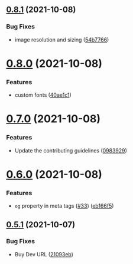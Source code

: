 ## [0.8.1](https://github.com/web3community/devprotocol.xyz/compare/v0.8.0...v0.8.1) (2021-10-08)


### Bug Fixes

* image resolution and sizing ([54b7766](https://github.com/web3community/devprotocol.xyz/commit/54b7766fe3b7c0194808e236f350005bf5f68a24))



# [0.8.0](https://github.com/web3community/devprotocol.xyz/compare/v0.7.0...v0.8.0) (2021-10-08)


### Features

* custom fonts ([40ae1c1](https://github.com/web3community/devprotocol.xyz/commit/40ae1c1d7ec09931d4632e6d1f7301b1a2e1e183))



# [0.7.0](https://github.com/web3community/devprotocol.xyz/compare/v0.6.0...v0.7.0) (2021-10-08)


### Features

* Update the contributing guidelines ([0983929](https://github.com/web3community/devprotocol.xyz/commit/098392919f7e9304422609c6a8ba3d7ed1d79d35))



# [0.6.0](https://github.com/web3community/devprotocol.xyz/compare/v0.5.1...v0.6.0) (2021-10-08)


### Features

* `og` property in meta tags ([#33](https://github.com/web3community/devprotocol.xyz/issues/33)) ([eb166f5](https://github.com/web3community/devprotocol.xyz/commit/eb166f5944fed2eb0338ed0f9468024daa1db89d))



## [0.5.1](https://github.com/web3community/devprotocol.xyz/compare/v0.5.0...v0.5.1) (2021-10-07)


### Bug Fixes

* Buy Dev URL ([21093eb](https://github.com/web3community/devprotocol.xyz/commit/21093eb764c0f49cadb4d620702f3e2a6b8c0b7a))




